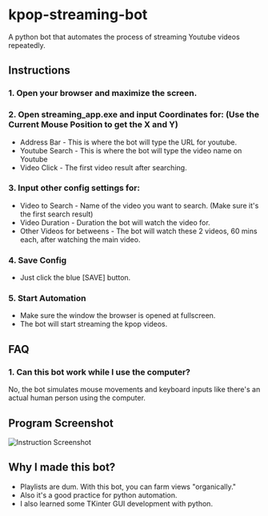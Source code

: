 # kpop-streaming-bot
A python bot that automates the process of streaming Youtube videos repeatedly.

## Instructions
### 1. Open your browser and maximize the screen.
### 2. Open streaming_app.exe and input Coordinates for: (Use the Current Mouse Position to get the X and Y)
- Address Bar - This is where the bot will type the URL for youtube.
- Youtube Search - This is where the bot will type the video name on Youtube
- Video Click - The first video result after searching.
### 3. Input other config settings for:
- Video to Search - Name of the video you want to search. (Make sure it's the first search result)
- Video Duration - Duration the bot will watch the video for.
- Other Videos for betweens - The bot will watch these 2 videos, 60 mins each, after watching the main video.
### 4. Save Config
- Just click the blue [SAVE] button.
### 5. Start Automation
- Make sure the window the browser is opened at fullscreen.
- The bot will start streaming the kpop videos.

## FAQ
### 1. Can this bot work while I use the computer?
No, the bot simulates mouse movements and keyboard inputs like there's an actual human person using the computer.

## Program Screenshot
![Instruction Screenshot](https://i.ibb.co/RYj4PLJ/image.png)

## Why I made this bot?
- Playlists are dum. With this bot, you can farm views "organically."
- Also it's a good practice for python automation.
- I also learned some TKinter GUI development with python.
